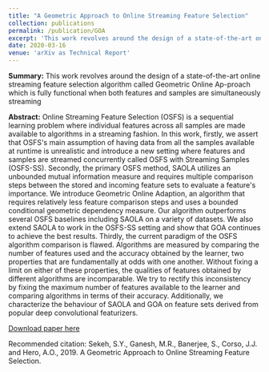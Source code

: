 ```yaml
---
title: "A Geometric Approach to Online Streaming Feature Selection"
collection: publications
permalink: /publication/GOA
excerpt: 'This work revolves around the design of a state-of-the-art online streaming feature selection algorithm called Geometric Online Ap-proach which is fully functional when both features and samples are simultaneously streaming.'
date: 2020-03-16
venue: 'arXiv as Technical Report'
---
```

<b>Summary:</b> This work revolves around the design of a state-of-the-art online streaming feature selection algorithm called Geometric Online Ap-proach which is fully functional when both features and samples are simultaneously streaming 

<b>Abstract:</b> Online Streaming Feature Selection (OSFS) is a sequential learning problem where individual features across all samples are made available to algorithms in a streaming fashion. In this work, firstly, we assert that OSFS's main assumption of having data from all the samples available at runtime is unrealistic and introduce a new setting where features and samples are streamed concurrently called OSFS with Streaming Samples (OSFS-SS). Secondly, the primary OSFS method, SAOLA utilizes an unbounded mutual information measure and requires multiple comparison steps between the stored and incoming feature sets to evaluate a feature's importance. We introduce Geometric Online Adaption, an algorithm that requires relatively less feature comparison steps and uses a bounded conditional geometric dependency measure. Our algorithm outperforms several OSFS baselines including SAOLA on a variety of datasets. We also extend SAOLA to work in the OSFS-SS setting and show that GOA continues to achieve the best results. Thirdly, the current paradigm of the OSFS algorithm comparison is flawed. Algorithms are measured by comparing the number of features used and the accuracy obtained by the learner, two properties that are fundamentally at odds with one another. Without fixing a limit on either of these properties, the qualities of features obtained by different algorithms are incomparable. We try to rectify this inconsistency by fixing the maximum number of features available to the learner and comparing algorithms in terms of their accuracy. Additionally, we characterize the behaviour of SAOLA and GOA on feature sets derived from popular deep convolutional featurizers. 

[Download paper here](https://arxiv.org/pdf/1910.01182.pdf)

Recommended citation: Sekeh, S.Y., Ganesh, M.R., Banerjee, S., Corso, J.J. and Hero, A.O., 2019. A Geometric Approach to Online Streaming Feature Selection.
